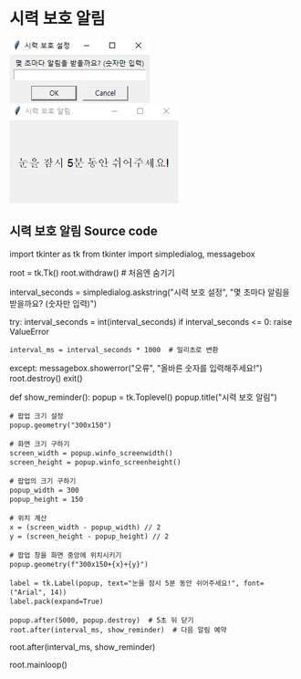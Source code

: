 # 시력 보호 알림  

![](./image/image01.png)  
![](./image/image02.png)

## 시력 보호 알림 Source code  

import tkinter as tk
from tkinter import simpledialog, messagebox

root = tk.Tk()
root.withdraw()  # 처음엔 숨기기

interval_seconds = simpledialog.askstring("시력 보호 설정", "몇 초마다 알림을 받을까요? (숫자만 입력)")

try:
    interval_seconds = int(interval_seconds)
    if interval_seconds <= 0:
        raise ValueError

    interval_ms = interval_seconds * 1000  # 밀리초로 변환

except:
    messagebox.showerror("오류", "올바른 숫자를 입력해주세요!")
    root.destroy()
    exit()

def show_reminder():
    popup = tk.Toplevel()
    popup.title("시력 보호 알림")
    
    # 팝업 크기 설정
    popup.geometry("300x150")
    
    # 화면 크기 구하기
    screen_width = popup.winfo_screenwidth()
    screen_height = popup.winfo_screenheight()
    
    # 팝업의 크기 구하기
    popup_width = 300
    popup_height = 150
    
    # 위치 계산
    x = (screen_width - popup_width) // 2
    y = (screen_height - popup_height) // 2
    
    # 팝업 창을 화면 중앙에 위치시키기
    popup.geometry(f"300x150+{x}+{y}")

    label = tk.Label(popup, text="눈을 잠시 5분 동안 쉬어주세요!", font=("Arial", 14))
    label.pack(expand=True)

    popup.after(5000, popup.destroy)  # 5초 뒤 닫기
    root.after(interval_ms, show_reminder)  # 다음 알림 예약

root.after(interval_ms, show_reminder)

root.mainloop()
